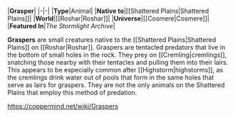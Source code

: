 |**Grasper**|
|-|-|
|**Type**|Animal|
|**Native to**|[[Shattered Plains\|Shattered Plains]]|
|**World**|[[Roshar\|Roshar]]|
|**Universe**|[[Cosmere\|Cosmere]]|
|**Featured In**|*The Stormlight Archive*|

**Graspers** are small creatures native to the [[Shattered Plains\|Shattered Plains]] on [[Roshar\|Roshar]].
Graspers are tentacled predators that live in the bottom of small holes in the rock. They prey on [[Cremling\|cremlings]], snatching those nearby with their tentacles and pulling them into their lairs. This appears to be especially common after [[Highstorm\|highstorms]], as the cremlings drink water out of pools that form in the same holes that serve as lairs for graspers. They are not the only animals on the Shattered Plains that employ this method of predation.



https://coppermind.net/wiki/Graspers